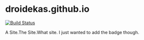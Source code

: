 # droidekas.github.io

[![Build Status](https://travis-ci.org/droidekas/droidekas.github.io.svg?branch=development)](https://travis-ci.org/droidekas/droidekas.github.io)

A Site.The Site.What site.
I just wanted to add the badge though.
